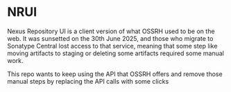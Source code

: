 # NRUI

Nexus Repository UI is a client version of what OSSRH used to be on the web. It was sunsetted on the 
30th June 2025, and those who migrate to Sonatype Central lost access to that service, meaning that 
some step like moving artifacts to staging or deleting some artifacts required some manual work.

This repo wants to keep using the API that OSSRH offers and remove those manual steps by replacing the
API calls with some clicks